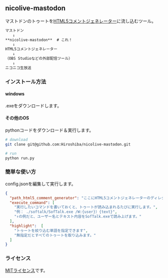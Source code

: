 ## nicolive-mastodon
マストドンのトゥートを[HTML5コメントジェネレーター](http://www.kilinbox.net/2016/01/HCG.html)に流し込むツール。

```markdown
マストドン
　　↓
**nicolive-mastodon**  # これ！
　　↓
HTML5コメントジェネレーター
　　↓
（OBS Studioなどの外部配信ツール）
　　↓
ニコニコ生放送
```

### インストール方法

#### windows
.exeをダウンロードします。

#### その他のOS
pythonコードをダウンロード＆実行します。

```bash
# download
git clone git@github.com:Hiroshiba/nicolive-mastodon.git

# run
python run.py
```

### 簡単な使い方
config.jsonを編集して実行します。

```json
{
  "path_html5_comment_generator": "ここにHTML5コメントジェネレーターのディレクトリパスを指定します。",
  "execute_command": [
    "実行したいコマンドを書いておくと、トゥートが読み込まれるたびに実行します。",
    "例： ./softalk/SofTalk.exe /W:{user}）{text}",
    "↑の例だと、ユーザー名とテキスト内容をSofTalk.exeで読み上げます。"
  ],
  "highlight":  [
    "トゥートを絞り込む単語を指定できます",
    "無指定だとすべてのトゥートを取り込みます。"
  ]
}
```

### ライセンス
[MITライセンス](./LICENSE)です。

